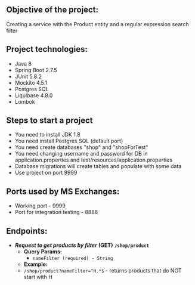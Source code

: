 ## Objective of the project:

Creating a service with the Product entity and a regular expression search filter

## Project technologies:

- Java 8
- Spring Boot 2.7.5
- JUnit 5.8.2
- Mockito 4.5.1
- Postgres SQL
- Liquibase 4.8.0
- Lombok

## Steps to start a project

- You need to install JDK 1.8
- You need install Postgres SQL (default port)
- You need create databases "shop" and "shopForTest"
- You need changing username and password for DB in application.properties and test/resources/application.properties
- Database migrations will create tables and populate with some data
- Use project on port 9999

## Ports used by MS Exchanges:

- Working port - 9999
- Port for integration testing - 8888

## Endpoints:

- _**Request to get products by filter**_ **(GET)** **`/shop/product`**
    - **Query Params:**
        - `nameFilter (required) - String`
    - **Example:** 
    - `/shop/product?nameFilter=^H.*$` - returns products that do NOT start with H
